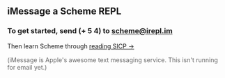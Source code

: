 ## iMessage a Scheme REPL

### To get started, send **(+ 5 4)** to [scheme@irepl.im](imessage://scheme@irepl.im)

Then learn Scheme through [reading SICP &rarr;](http://mitpress.mit.edu/sicp/full-text/book/book-Z-H-5.html)

<p style="font-size: 14px; margin-top: 15px; color: #666;">(iMessage is Apple's awesome text messaging service. This isn't running for email yet.)</p>